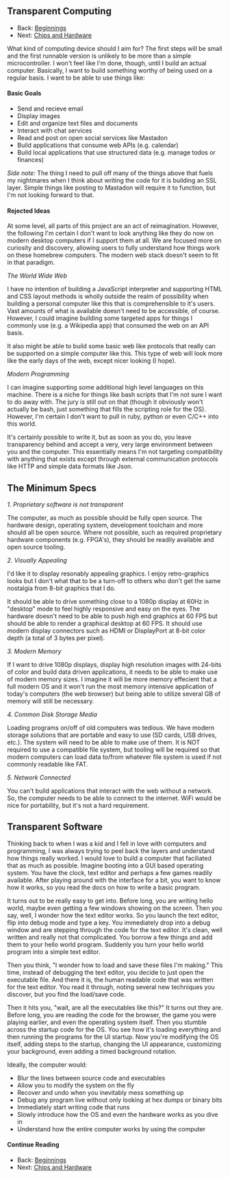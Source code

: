 ## Transparent Computing

* Back: [Beginnings](02_Beginnings.md)
* Next: [Chips and Hardware](04_Chips_And_Hardware.md)

What kind of computing device should I aim for? The first steps will be small and
the first runnable version is unlikely to be more than a simple microcontroller.
I won't feel like I'm done, though, until I build an actual computer. Basically,
I want to build something worthy of being used on a regular basis. I want to be able
to use things like:

#### Basic Goals

* Send and recieve email
* Display images
* Edit and organize text files and documents
* Interact with chat services
* Read and post on open social services like Mastadon
* Build applications that consume web APIs (e.g. calendar)
* Build local applications that use structured data (e.g. manage todos or finances)

*Side note:* The thing I need to pull off many of the things above that fuels my
nightmares when I think about writing the code for it is building an SSL layer.
Simple things like posting to Mastadon will require it to function, but I'm not
looking forward to that.

#### Rejected Ideas

At some level, all parts of this project are an act of reimagination. However, the
following I'm certain I don't want to look anything like they do now on modern
desktop computers if I support them at all. We are focused more on curiosity and
discovery, allowing users to fully understand how things work on these homebrew
computers. The modern web stack doesn't seem to fit in that paradigm.

*The World Wide Web*

I have no intention of building a JavaScript interpreter and supporting HTML and CSS
layout methods is wholly outside the realm of possibility when building a personal
computer like this that is comprehensible to it's users. Vast amounts of what is
available doesn't need to be accessible, of course. However, I could imagine building
some targeted apps for things I commonly use (e.g. a Wikipedia app) that consumed
the web on an API basis.

It also might be able to build some basic web like protocols that really can be
supported on a simple computer like this. This type of web will look more like the
early days of the web, except nicer looking (I hope).

*Modern Programming*

I can imagine supporting some additional high level languages on this machine. There
is a niche for things like bash scripts that I'm not sure I want to do away with.
The jury is still out on that (though it obviously won't actually be bash, just
something that fills the scripting role for the OS). However, I'm certain I don't
want to pull in ruby, python or even C/C++ into this world.

It's certainly possible to write it, but as soon as you do, you leave transparency
behind and accept a very, very large environment between you and the computer. This
essentially means I'm not targeting compatibility with anything that exists except
through external communication protocols like HTTP and simple data formats like Json.

## The Minimum Specs

*1. Proprietary software is not transparent*

The computer, as much as possible should be fully open source. The hardware design,
operating system, development toolchain and more should all be open source. Where
not possible, such as required proprietary hardware components (e.g. FPGA's), they
should be readily available and open source tooling.

*2. Visually Appealing*

I'd like it to display resonably appealing graphics. I enjoy retro-graphics looks
but I don't what that to be a turn-off to others who don't get the same nostalgia
from 8-bit graphics that I do.

It should be able to drive something close to a 1080p display at 60Hz in "desktop"
mode to feel highly responsive and easy on the eyes. The hardware doesn't need to be
able to push high end graphics at 60 FPS but should be able to render a graphical
desktop at 60 FPS. It should use modern display connectors such as HDMI or
DisplayPort at 8-bit color depth (a total of 3 bytes per pixel).

*3. Modern Memory*

If I want to drive 1080p displays, display high resolution images with 24-bits
of color and build data driven applications, it needs to be able to make use of
modern memory sizes. I imagine it will be more memory effecient that a full modern
OS and it won't run the most memory intensive application of today's computers (the
web browser) but being able to utilize several GB of memory will still be necessary.

*4. Common Disk Storage Media*

Loading programs on/off of old computers was tedious. We have modern storage
solutions that are portable and easy to use (SD cards, USB drives, etc.). The system
will need to be able to make use of them. It is NOT required to use a compatible
file system, but tooling will be required so that modern computers can load data
to/from whatever file system is used if not commonly readable like FAT.

*5. Network Connected*

You can't build applications that interact with the web without a network. So, the
computer needs to be able to connect to the internet. WiFi would be nice for
portability, but it's not a hard requirement.

## Transparent Software

Thinking back to when I was a kid and I fell in love with computers and programming,
I was always trying to peel back the layers and understand how things really worked.
I would love to build a computer that faciliated that as much as possible. Imagine
booting into a GUI based operating system. You have the clock, text editor and
perhaps a few games readily available. After playing around with the interface for
a bit, you want to know how it works, so you read the docs on how to write a basic
program.

It turns out to be really easy to get into. Before long, you are writing hello world,
maybe even getting a few windows showing on the screen. Then you say, well, I wonder
how the text editor works. So you launch the text editor, flip into debug mode and
type a key. You immediately drop into a debug window and are stepping through the
code for the text editor. It's clean, well written and really not that complicated.
You borrow a few things and add them to your hello world program. Suddenly you turn
your hello world program into a simple text editor.

Then you think, "I wonder how to load and save these files I'm making." This time,
instead of debugging the text editor, you decide to just open the executable file.
And there it is, the human readable code that was written for the text editor. You
read it through, noting several new techniques you discover, but you find the
load/save code.

Then it hits you, "wait, are all the executables like this?" It turns out they are.
Before long, you are reading the code for the browser, the game you were playing
earlier, and even the operating system itself. Then you stumble across the startup
code for the OS. You see how it's loading everything and then running the programs
for the UI startup. Now you're modifying the OS itself, adding steps to the startup,
changing the UI appearance, customizing your background, even adding a timed
background rotation.

Ideally, the computer would:

* Blur the lines between source code and executables
* Allow you to modify the system on the fly
* Recover and undo when you inevitably mess something up
* Debug any program live without only looking at hex dumps or binary bits
* Immediately start writing code that runs
* Slowly introduce how the OS and even the hardware works as you dive in
* Understand how the entire computer works by using the computer

#### Continue Reading

* Back: [Beginnings](02_Beginnings.md)
* Next: [Chips and Hardware](04_Chips_And_Hardware.md)


